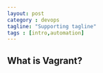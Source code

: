 ```yaml
---
layout: post
category : devops
tagline: "Supporting tagline"
tags : [intro,automation]
---
```


## What is Vagrant?
